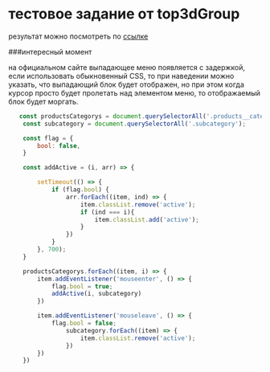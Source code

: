 # тестовое задание от top3dGroup

результат можно посмотреть по [ссылке](https://nardo88.github.io/top3dGroup/)

###интересный момент

на официальном сайте выпадающее меню появляется с задержкой, если использовать обыкновенный CSS, то при наведении можно указать, что выпадающий блок будет отображен, но при этом когда курсор просто будет пролетать над элементом меню, то отображаемый блок будет моргать.

```JavaScript
   const productsCategorys = document.querySelectorAll('.products__category');
    const subcategory = document.querySelectorAll('.subcategory');

    const flag = {
        bool: false,
    }

    const addActive = (i, arr) => {

        setTimeout(() => {
            if (flag.bool) {
                arr.forEach((item, ind) => {
                    item.classList.remove('active');
                    if (ind === i){
                        item.classList.add('active');
                    }
                })
            }
        }, 700);
    }

    productsCategorys.forEach((item, i) => {
        item.addEventListener('mouseenter', () => {
            flag.bool = true;
            addActive(i, subcategory)
        })

        item.addEventListener('mouseleave', () => {
            flag.bool = false;
                subcategory.forEach((item) => {
                    item.classList.remove('active');
                })
        })
    })
```
